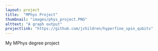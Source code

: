 ```yaml
---
layout: project
title:  "MPhys Project"
thumbnail: "images/phys_project.PNG"
alttext: "A graph output"
projectlink: "https://github.com/jchildren/hyperfine_spin_qubits"
---
```


My MPhys degree project
